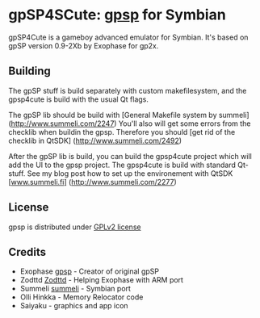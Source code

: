 gpSP4SCute: [gpsp][gpsp] for Symbian
===========================

gpSP4Cute is a gameboy advanced emulator for Symbian. It's based on gpSP version 0.9-2Xb by Exophase for gp2x.


Building
----------
The gpSP stuff is build separately with custom makefilesystem, and the gpsp4cute is build with the usual Qt flags.

The gpSP lib should be build with [General Makefile system by summeli] (http://www.summeli.com/2247)
You'll also will get some errors from the checklib when buildin the gpsp. Therefore you should [get rid of the checklib 
in QtSDK] (http://www.summeli.com/2492)

After the gpSP lib is build, you can build the gpsp4cute project which will add the UI to the gpsp project. The gpsp4cute
is build with standard Qt-stuff. See my blog post how to set up the environement with QtSDK [www.summeli.fi] (http://www.summeli.com/2277)

License
-------

gpsp is distributed under [GPLv2 license](https://github.com/Summeli/gpSP4Symbian/blob/master/COPYING.DOC)

Credits
-------
* Exophase [gpsp] - Creator of original gpSP
* Zodttd [Zodttd] - Helping Exophase with ARM port
* Summeli [summeli] - Symbian port
* Olli Hinkka - Memory Relocator code
* Saiyaku - graphics and app icon

[gpsp]: http://gpsp-dev.blogspot.com/ "gpSP development bblog"
[summeli]: www.summeli.com
[Zodttd]: http://www.zodttd.com/
